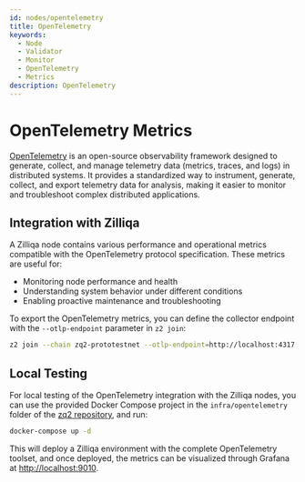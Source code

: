 ```yaml
---
id: nodes/opentelemetry
title: OpenTelemetry
keywords:
  - Node
  - Validator
  - Monitor
  - OpenTelemetry
  - Metrics
description: OpenTelemetry
---
```


# OpenTelemetry Metrics

[OpenTelemetry](https://opentelemetry.io/) is an open-source observability framework designed to generate,
collect, and manage telemetry data (metrics, traces, and logs) in distributed systems. It provides a
standardized way to instrument, generate, collect, and export telemetry data for analysis, making it easier
to monitor and troubleshoot complex distributed applications.

## Integration with Zilliqa

A Zilliqa node contains various performance and operational metrics compatible with the OpenTelemetry
protocol specification. These metrics are useful for:

- Monitoring node performance and health
- Understanding system behavior under different conditions
- Enabling proactive maintenance and troubleshooting

To export the OpenTelemetry metrics, you can define the collector endpoint with the `--otlp-endpoint`
parameter in `z2 join`:

```bash
z2 join --chain zq2-prototestnet --otlp-endpoint=http://localhost:4317
```

## Local Testing

For local testing of the OpenTelemetry integration with the Zilliqa nodes, you can use the provided Docker
Compose project in the `infra/opentelemetry` folder of the [zq2 repository](https://github.com/Zilliqa/zq2), and run:

```bash
docker-compose up -d
```

This will deploy a Zilliqa environment with the complete OpenTelemetry toolset, and once deployed,
the metrics can be visualized through Grafana at [http://localhost:9010](http://localhost:9010).
